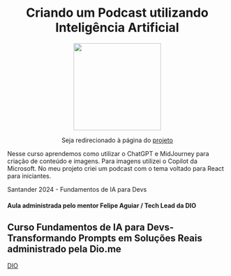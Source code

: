 <h1 align="center"> Criando um Podcast utilizando Inteligência Artificial</h1>

<p align="center">
    <img width="200" src="https://github.com/SuellenDiass/SuellenDiass/assets/102911341/308bdc9c-d437-4926-bdce-82583bb11002 ">

<p align="center">Seja redirecionado à página do 
<a href="https://1drv.ms/v/c/4a49a1efbc20e154/EcTKfgPTHDdPisPklxX8yNIBv8T2PstFly4T3H02w-UdmQ" target="_blank">projeto</a></p>





Nesse curso aprendemos como utilizar o ChatGPT e MidJourney para criação de conteúdo e imagens.
Para imagens utilizei o Copilot da Microsoft.
No meu projeto criei um podcast com o tema voltado para React para iniciantes.

Santander 2024 - Fundamentos de IA para Devs
#### Aula  administrada pelo mentor Felipe Aguiar / Tech Lead da DIO
## Curso Fundamentos de IA para Devs- Transformando Prompts em Soluções Reais administrado pela Dio.me

 [DIO](https://www.dio.me/)

